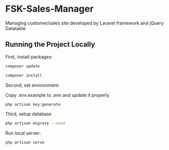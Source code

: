 # FSK-Sales-Manager
Managing customer/sales site developed by Laravel framework and jQuery Datatable

## Running the Project Locally

First, install packages:

```bash
composer update
```

```bash
composer install
```

Second, set environment:

Copy .env.example to .env and update it properly

```bash
php artisan key:generate
```

Third, setup database

```bash
php artisan migrate --seed
```

Run local server:

```bash
php artisan serve
```